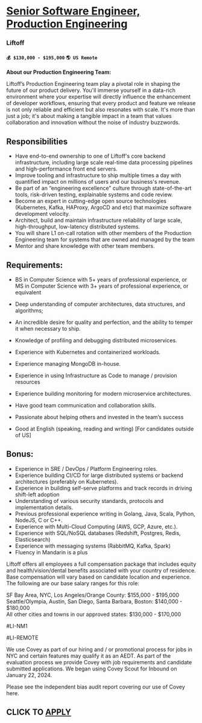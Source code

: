 # [Senior Software Engineer, Production Engineering](https://www.remotewlb.com/apply/senior-software-engineer-production-engineering)  
### Liftoff  
#### `💰 $130,000 - $195,000` `🌎 US Remote`  

**About our Production Engineering Team:**

Liftoff’s Production Engineering team play a pivotal role in shaping the future of our product delivery. You'll immerse yourself in a data-rich environment where your expertise will directly influence the enhancement of developer workflows, ensuring that every product and feature we release is not only reliable and efficient but also resonates with scale. It's more than just a job; it's about making a tangible impact in a team that values collaboration and innovation without the noise of industry buzzwords.

## Responsibilities

  * Have end-to-end ownership to one of Liftoff's core backend infrastructure, including large scale real-time data processing pipelines and high-performance front end servers.
  * Improve tooling and infrastructure to ship multiple times a day with quantified impact on millions of users and our business's revenue.
  * Be part of an “engineering excellence” culture through state-of-the-art tools, risk-driven testing, explainable systems and code review.
  * Become an expert in cutting-edge open source technologies (Kubernetes, Kafka, HAProxy, ArgoCD and etc) that maximize software development velocity.
  * Architect, build and maintain infrastructure reliability of large scale, high-throughput, low-latency distributed systems.
  * You will share L1 on-call rotation with other members of the Production Engineering team for systems that are owned and managed by the team
  * Mentor and share knowledge with other team members.

## Requirements:

  * BS in Computer Science with 5+ years of professional experience, or   
MS in Computer Science with 3+ years of professional experience, or equivalent

  * Deep understanding of computer architectures, data structures, and algorithms;
  * An incredible desire for quality and perfection, and the ability to temper it when necessary to ship.
  * Knowledge of profiling and debugging distributed microservices. 
  * Experience with Kubernetes and containerized workloads.
  * Experience managing MongoDB in-house.
  * Experience in using Infrastructure as Code to manage / provision resources
  * Experience building monitoring for modern microservice architectures.
  * Have good team communication and collaboration skills.
  * Passionate about helping others and invested in the team’s success
  * Good at English (speaking, reading and writing) [For candidates outside of US]

## Bonus:

  * Experience in SRE / DevOps / Platform Engineering roles.
  * Experience building CI/CD for large distributed systems or backend architectures (preferably on Kubernetes).
  * Experience in building self-serve platforms and track records in driving shift-left adoption
  * Understanding of various security standards, protocols and implementation details.
  * Previous professional experience writing in Golang, Java, Scala, Python, NodeJS, C or C++.
  * Experience with Multi-Cloud Computing (AWS, GCP, Azure, etc.).
  * Experience with SQL/NoSQL databases (Redshift, Postgres, Redis, Elasticsearch)
  * Experience with messaging systems (RabbitMQ, Kafka, Spark)
  * Fluency in Mandarin is a plus

Liftoff offers all employees a full compensation package that includes equity and health/vision/dental benefits associated with your country of residence. Base compensation will vary based on candidate location and experience. The following are our base salary ranges for this role:

SF Bay Area, NYC, Los Angeles/Orange County: $155,000 - $195,000  
Seattle/Olympia, Austin, San Diego, Santa Barbara, Boston: $140,000 - $180,000  
All other cities and towns in our approved states: $130,000 - $170,000

#LI-NM1

#LI-REMOTE

We use Covey as part of our hiring and / or promotional process for jobs in NYC and certain features may qualify it as an AEDT. As part of the evaluation process we provide Covey with job requirements and candidate submitted applications. We began using Covey Scout for Inbound on January 22, 2024.

Please see the independent bias audit report covering our use of Covey here.

  
## CLICK TO [APPLY](https://www.remotewlb.com/apply/senior-software-engineer-production-engineering)

